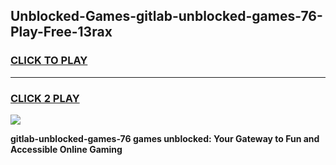 
## Unblocked-Games-gitlab-unblocked-games-76-Play-Free-13rax
<h3>
<a href="https://premium76.site?title=gitlab-unblocked-games-76&ref=15A">CLICK TO PLAY</a></h3>
<hr>

<h3>
<a href="https://premium76.site?title=gitlab-unblocked-games-76&ref=15A">CLICK 2 PLAY</a>
  
</h3>

<a href="https://premium76.site?title=gitlab-unblocked-games-76&ref=15A"><img src="https://clearcache.store/games.png"></a>


**gitlab-unblocked-games-76 games unblocked: Your Gateway to Fun and Accessible Online Gaming**
